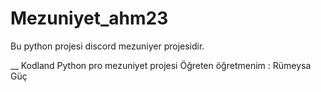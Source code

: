 # Mezuniyet_ahm23

Bu python projesi discord mezuniyer projesidir.
                                                                                                                                                                                                                                         
__                                                                                                    Kodland Python pro mezuniyet projesi
                                                                                                     Öğreten öğretmenim : Rümeysa Güç
